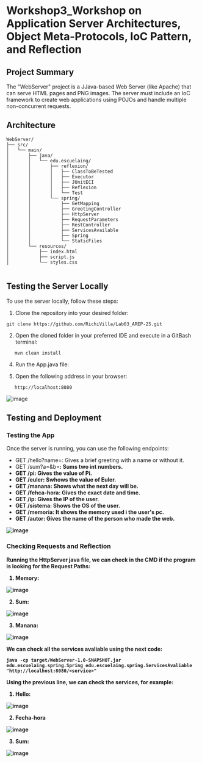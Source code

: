 # Workshop3_Workshop on Application Server Architectures, Object Meta-Protocols, IoC Pattern, and Reflection

## Project Summary

The "WebServer" project is a JJava-based Web Server (like Apache) that can serve HTML pages and PNG images. The server must include an IoC framework to create web applications using POJOs and handle multiple non-concurrent requests.

## Architecture
```
WebServer/
├── src/
│   └── main/
│       ├── java/
│       │   └── edu.escuelaing/
│       │       ├── reflexion/
│       │       │   ├── ClassToBeTested
│       │       │   ├── Executor
│       │       │   ├── JUnitECI
│       │       │   ├── Reflexion
│       │       │   └── Test
│       │       └── spring/
│       │           ├── GetMapping
│       │           ├── GreetingController
│       │           ├── HttpServer
│       │           ├── RequestParameters
│       │           ├── RestController
│       │           ├── ServicesAvailable
│       │           ├── Spring
│       │           └── StaticFiles
│       └── resources/
│           ├── index.html
│           ├── script.js
│           └── styles.css


```

## Testing the Server Locally

To use the server locally, follow these steps:

1. Clone the repository into your desired folder:
``` 
git clone https://github.com/RichiVilla/Lab03_AREP-25.git
```

2. Open the cloned folder in your preferred IDE and execute in a GitBash terminal:
```
   mvn clean install
```

4. Run the App.java file:
   
5. Open the following address in your browser:
```
   http://localhost:8080
```

![image](https://github.com/user-attachments/assets/91a857ef-4682-4131-9e87-50b080ae6681)



  
## Testing and Deployment

### Testing the App

Once the server is running, you can use the following endpoints:

- GET /hello?name=<name>: Gives a brief greeting with a name or without it.
- GET /sum?a=<a>&b=<b>: Sums two int numbers.
- GET /pi: Gives the value of Pi.
- GET /euler: Swhows the value of Euler.
- GET /manana: Shows what the next day will be.
- GET /fehca-hora: Gives the exact date and time.
- GET /ip: Gives the IP of the user.
- GET /sistema: Shows the OS of the user.
- GET /memoria: It shows the memory used i the user's pc.
- GET /autor: Gives the name of the person who made the web.

![image](https://github.com/user-attachments/assets/b7cb9ed2-8d41-4591-b14f-e385a37c4f63)


### Checking Requests and Reflection
Running the HttpServer java file, we can check in the CMD if the program is looking for the Request Paths:

1. Memory:

![image](https://github.com/user-attachments/assets/2e02053a-3f6c-4758-b986-0bbe6b1fcc99)

2. Sum:

![image](https://github.com/user-attachments/assets/25e1e2ee-ff80-453c-a356-d73da342c7c4)

3. Manana:

![image](https://github.com/user-attachments/assets/d7eabcb0-1d0e-4e96-a41d-dee3f85fb2fc)



We can check all the services avaliable using the next code:

```
java -cp target/WebServer-1.0-SNAPSHOT.jar edu.escuelaing.spring.Spring edu.escuelaing.spring.ServicesAvaliable "http://localhost:8080/<service>"
```

Using the previous line, we can check the services, for example:

1. Hello:
   
![image](https://github.com/user-attachments/assets/3bcb5163-abfb-4a8c-ae2d-ba1edfa317f4)

2. Fecha-hora

![image](https://github.com/user-attachments/assets/42c1ab8e-a413-4cf3-b95a-c2e55259fb1d)

3. Sum:

![image](https://github.com/user-attachments/assets/69622ff7-612f-4a75-8ede-ff5b945de160)


